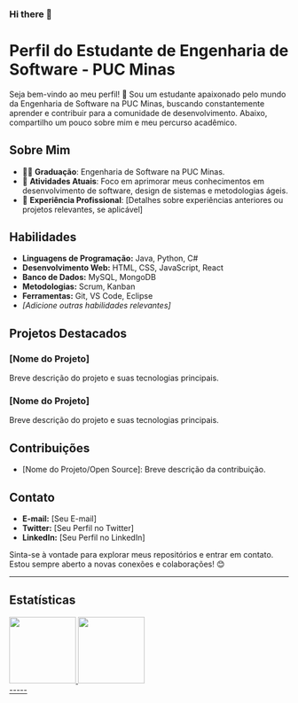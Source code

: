 ### Hi there 👋

<!--
**rafaelmelomansur/rafaelmelomansur** is a ✨ _special_ ✨ repository because its `README.md` (this file) appears on your GitHub profile.

Here are some ideas to get you started:

- 🔭 I’m currently working on ...
- 🌱 I’m currently learning ...
- 👯 I’m looking to collaborate on ...
- 🤔 I’m looking for help with ...
- 💬 Ask me about ...
- 📫 How to reach me: ...
- 😄 Pronouns: ...
- ⚡ Fun fact: ...
-->
# Perfil do Estudante de Engenharia de Software - PUC Minas

Seja bem-vindo ao meu perfil! 👋 Sou um estudante apaixonado pelo mundo da Engenharia de Software na PUC Minas, buscando constantemente aprender e contribuir para a comunidade de desenvolvimento. Abaixo, compartilho um pouco sobre mim e meu percurso acadêmico.

## Sobre Mim

- 👨‍🎓 **Graduação**: Engenharia de Software na PUC Minas.
- 🌱 **Atividades Atuais**: Foco em aprimorar meus conhecimentos em desenvolvimento de software, design de sistemas e metodologias ágeis.
- 💼 **Experiência Profissional**: [Detalhes sobre experiências anteriores ou projetos relevantes, se aplicável]

## Habilidades

- **Linguagens de Programação:** Java, Python, C#
- **Desenvolvimento Web:** HTML, CSS, JavaScript, React
- **Banco de Dados:** MySQL, MongoDB
- **Metodologias:** Scrum, Kanban
- **Ferramentas:** Git, VS Code, Eclipse
- *[Adicione outras habilidades relevantes]*

## Projetos Destacados

### [Nome do Projeto]

Breve descrição do projeto e suas tecnologias principais.

### [Nome do Projeto]

Breve descrição do projeto e suas tecnologias principais.

## Contribuições

- [Nome do Projeto/Open Source]: Breve descrição da contribuição.

## Contato

- **E-mail:** [Seu E-mail]
- **Twitter:** [Seu Perfil no Twitter]
- **LinkedIn:** [Seu Perfil no LinkedIn]

Sinta-se à vontade para explorar meus repositórios e entrar em contato. Estou sempre aberto a novas conexões e colaborações! 😊

-----
## Estatísticas

<div>
<a href="https://github.com/rafaelmelomansur">
<img loading="lazy" height="120em" src="https://github-readme-stats.vercel.app/api/top-langs/?username=rafaelmelomansur&layout=compact&langs_count=7&theme=dracula"/>
<img loading="lazy" height="120em" src="https://github-readme-stats.vercel.app/api?username=rafaelmelomansur&show_icons=true&theme=dracula&include_all_commits=true&count_private=true"/>
</div>
-----
